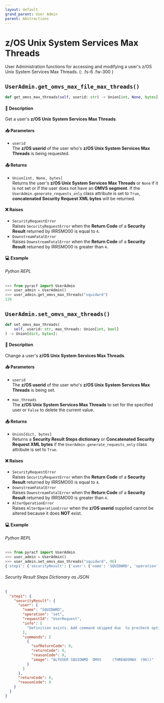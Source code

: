 ```yaml
---
layout: default
grand_parent: User Admin
parent: Abstractions
---
```


# z/OS Unix System Services Max Threads

User Administration functions for accessing and modifying a user's z/OS Unix System Services Max Threads. 
{: .fs-6 .fw-300 }

## `UserAdmin.get_omvs_max_file_max_threads()`

```python
def get_omvs_max_threads(self, userid: str) -> Union[int, None, bytes]:
```

#### 📄 Description

Get a user's **z/OS Unix System Services Max Threads**.

#### 📥 Parameters
* `userid`<br>
  The **z/OS userid** of the user who's **z/OS Unix System Services Max Threads** is being requested.

#### 📤 Returns
* `Union[int, None, bytes]`<br>
  Returns the user's **z/OS Unix System Services Max Threads** or `None` if it is not set or if the user does not have an **OMVS segment**. If the `UserAdmin.generate_requests_only` class attribute is set to `True`, **concatenated Security Request XML bytes** will be returned.

#### ❌ Raises
* `SecurityRequestError`<br>
  Raises `SecurityRequestError` when the **Return Code** of a **Security Result** returned by IRRSMO00 is equal to `4`.
* `DownstreamFatalError`<br>
  Raises `DownstreamFatalError` when the **Return Code** of a **Security Result** returned by IRRSMO00 is greater than `4`.

#### 💻 Example

###### Python REPL
```python
>>> from pyracf import UserAdmin
>>> user_admin = UserAdmin()
>>> user_admin.get_omvs_max_threads("squidwrd")
128
```

## `UserAdmin.set_omvs_max_threads()`

```python
def set_omvs_max_threads(
    self, userid: str, max_threads: Union[int, bool]
) -> Union[dict, bytes]:
```

#### 📄 Description

Change a user's **z/OS Unix System Services Max Threads**.

#### 📥 Parameters
* `userid`<br>
  The **z/OS userid** of the user who's **z/OS Unix System Services Max Threads** is being set.

* `max_threads`<br>
  The **z/OS Unix System Services Max Threads** to set for the specified user or `False` to delete the current value.

#### 📤 Returns
* `Union[dict, bytes]`<br>
  Returns a **Security Result Steps dictionary** or **Concatenated Security Request XML bytes** if the `UserAdmin.generate_requests_only` class attribute is set to `True`.

#### ❌ Raises
* `SecurityRequestError`<br>
  Raises `SecurityRequestError` when the **Return Code** of a **Security Result** returned by IRRSMO00 is equal to `4`.
* `DownstreamFatalError`<br>
  Raises `DownstreamFatalError` when the **Return Code** of a **Security Result** returned by IRRSMO00 is greater than `4`.
* `AlterOperationError`<br>
  Raises `AlterOperationError` when the **z/OS userid** supplied cannot be altered because it does **NOT** exist.

#### 💻 Example

###### Python REPL
```python
>>> from pyracf import UserAdmin
>>> user_admin = UserAdmin()
>>> user_admin.set_omvs_max_threads("squidwrd", 96)
{'step1': {'securityResult': {'user': {'name': 'SQUIDWRD', 'operation': 'set', 'requestId': 'UserRequest', 'info': ['Definition exists. Add command skipped due  to precheck option'], 'commands': [{'safReturnCode': 0, 'returnCode': 0, 'reasonCode': 0, 'image': 'ALTUSER SQUIDWRD  OMVS     (THREADSMAX  (96))'}]}, 'returnCode': 0, 'reasonCode': 0, 'runningUserid': 'testuser'}}}
```

###### Security Result Steps Dictionary as JSON
```json
{
  "step1": {
    "securityResult": {
      "user": {
        "name": "SQUIDWRD",
        "operation": "set",
        "requestId": "UserRequest",
        "info": [
          "Definition exists. Add command skipped due  to precheck option"
        ],
        "commands": [
          {
            "safReturnCode": 0,
            "returnCode": 0,
            "reasonCode": 0,
            "image": "ALTUSER SQUIDWRD  OMVS     (THREADSMAX  (96))"
          }
        ]
      },
      "returnCode": 0,
      "reasonCode": 0
    }
  }
}
```
